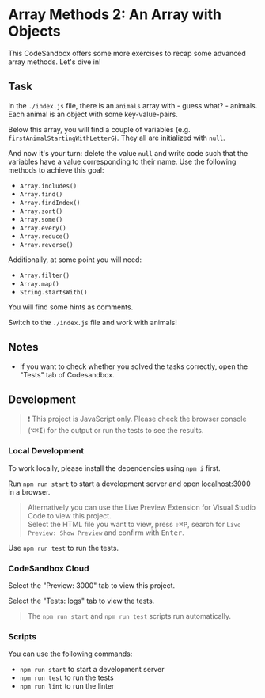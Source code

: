 # Array Methods 2: An Array with Objects

This CodeSandbox offers some more exercises to recap some advanced array methods. Let's dive in!

## Task

In the `./index.js` file, there is an `animals` array with - guess what? - animals. Each animal is an object with some key-value-pairs.

Below this array, you will find a couple of variables (e.g. `firstAnimalStartingWithLetterG`). They all are initialized with `null`.

And now it's your turn: delete the value `null` and write code such that the variables have a value corresponding to their name. Use the following methods to achieve this goal:

- `Array.includes()`
- `Array.find()`
- `Array.findIndex()`
- `Array.sort()`
- `Array.some()`
- `Array.every()`
- `Array.reduce()`
- `Array.reverse()`

Additionally, at some point you will need:

- `Array.filter()`
- `Array.map()`
- `String.startsWith()`

You will find some hints as comments.

Switch to the `./index.js` file and work with animals!

## Notes

- If you want to check whether you solved the tasks correctly, open the "Tests" tab of Codesandbox.

## Development

> ❗️ This project is JavaScript only. Please check the browser console (<kbd>⌥</kbd><kbd>⌘</kbd><kbd>I</kbd>) for the output or run the tests to see the results.

### Local Development

To work locally, please install the dependencies using `npm i` first.

Run `npm run start` to start a development server and open [localhost:3000](http://localhost:3000) in a browser.

> Alternatively you can use the Live Preview Extension for Visual Studio Code to view this project.  
> Select the HTML file you want to view, press <kbd>⇧</kbd><kbd>⌘</kbd><kbd>P</kbd>, search for `Live Preview: Show Preview` and confirm with <kbd>Enter</kbd>.

Use `npm run test` to run the tests.

### CodeSandbox Cloud

Select the "Preview: 3000" tab to view this project.

Select the "Tests: logs" tab to view the tests.

> The `npm run start` and `npm run test` scripts run automatically.

### Scripts

You can use the following commands:

- `npm run start` to start a development server
- `npm run test` to run the tests
- `npm run lint` to run the linter
